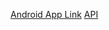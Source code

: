 [Android App Link](https://github.com/jagritiS/SmartTraffic)
[API ](https://github.com/anilrai01/djangoRestAPI)
